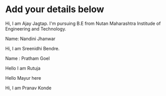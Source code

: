 # Add your details below
Hi, I am Ajay Jagtap. I'm pursuing B.E from Nutan Maharashtra Institude of Engineering and Technology.

Name: Nandini Jhanwar

Hi, I am Sreenidhi Bendre.

Name : Pratham Goel

Hello I am Rutuja


Hello Mayur here

Hi, I am Pranav Konde





